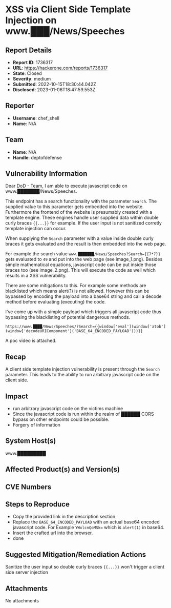 # XSS via Client Side Template Injection on www.███/News/Speeches

## Report Details
- **Report ID**: 1736317
- **URL**: https://hackerone.com/reports/1736317
- **State**: Closed
- **Severity**: medium
- **Submitted**: 2022-10-15T18:30:44.042Z
- **Disclosed**: 2023-01-06T18:47:59.553Z

## Reporter
- **Username**: chef_shell
- **Name**: N/A

## Team
- **Name**: N/A
- **Handle**: deptofdefense

## Vulnerability Information
Dear DoD - Team,
I am able to execute javascript code on www.███████/News/Speeches.

This endpoint has a search functionality with the parameter `Search`. The supplied value to this parameter gets embedded into the website.
Furthermore the frontend of the website is presumably created with a template engine. These engines handle user supplied data within double curly braces `{{...}}` for example. If the user input is not sanitized corretly template injection can occur.

When supplying the `Search` parameter with a value inside double curly braces it gets evaluated and the result is then embedded into the web page.

For example the search value `www.███████/News/Speeches?Search={{7*7}}` gets evaluated to `49` and put into the web page (see image_1.png).
Besides simple mathematical equations, javascript code can be put inside those braces too (see image_2.png). This will execute the code as well which results in a XSS vulnerability.

There are some mitigations to this. For example some methods are blacklisted which means alert(1) is not allowed. However this can be bypassed by encoding the payload into a base64 string and call a decode method before evaluating (executing) the code.

I've come up with a simple payload which triggers all javascript code thus bypassing the blacklisting of potential dangerous methods.

`https://www.████/News/Speeches/?Search={{window['eval'](window['atob'](window['decodeURIComponent']('BASE_64_ENCODED_PAYLOAD')))}}`

A poc video is attached.

## Recap

A client side template injection vulnerability is present through the `Search` parameter. This leads to the ability to run arbitrary javascript code on the client side.

## Impact

- run arbitrary javascript code on the victims machine
- Since the javascript code is run within the realm of ██████ CORS bypass on other endpoints could be possible.
- Forgery of information

## System Host(s)
www.█████████

## Affected Product(s) and Version(s)


## CVE Numbers


## Steps to Reproduce
- Copy the provided link in the description section
- Replace the `BASE_64_ENCODED_PAYLOAD` with an actual base64 encoded javascript code. For Example `YWxlcnQoMSk=` which is `alert(1)` in base64.
 - Insert the crafted url into the browser.
- done

## Suggested Mitigation/Remediation Actions
Sanitize the user input so double curly braces `{{...}}` won't trigger a client side server injection



## Attachments
No attachments
